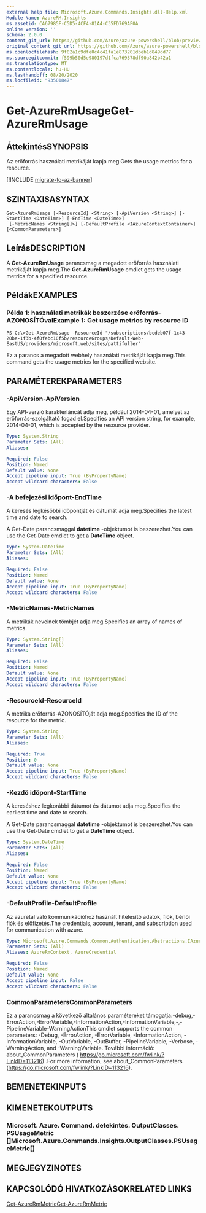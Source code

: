 ```yaml
---
external help file: Microsoft.Azure.Commands.Insights.dll-Help.xml
Module Name: AzureRM.Insights
ms.assetid: CA67985F-C5D5-4CF4-81A4-C35FD769AF0A
online version: ''
schema: 2.0.0
content_git_url: https://github.com/Azure/azure-powershell/blob/preview/src/ResourceManager/Insights/Commands.Insights/help/Get-AzureRmUsage.md
original_content_git_url: https://github.com/Azure/azure-powershell/blob/preview/src/ResourceManager/Insights/Commands.Insights/help/Get-AzureRmUsage.md
ms.openlocfilehash: 9f02a1c9dfe0c4c41fa1e873201dbeb1d849dd77
ms.sourcegitcommit: f599b50d5e980197d1fca769378df90a842b42a1
ms.translationtype: MT
ms.contentlocale: hu-HU
ms.lasthandoff: 08/20/2020
ms.locfileid: "93501847"
---
```

# <span data-ttu-id="864ce-101">Get-AzureRmUsage</span><span class="sxs-lookup"><span data-stu-id="864ce-101">Get-AzureRmUsage</span></span>

## <span data-ttu-id="864ce-102">Áttekintés</span><span class="sxs-lookup"><span data-stu-id="864ce-102">SYNOPSIS</span></span>
<span data-ttu-id="864ce-103">Az erőforrás használati metrikáját kapja meg.</span><span class="sxs-lookup"><span data-stu-id="864ce-103">Gets the usage metrics for a resource.</span></span>

[!INCLUDE [migrate-to-az-banner](../../includes/migrate-to-az-banner.md)]

## <span data-ttu-id="864ce-104">SZINTAXISA</span><span class="sxs-lookup"><span data-stu-id="864ce-104">SYNTAX</span></span>

```
Get-AzureRmUsage [-ResourceId] <String> [-ApiVersion <String>] [-StartTime <DateTime>] [-EndTime <DateTime>]
 [-MetricNames <String[]>] [-DefaultProfile <IAzureContextContainer>] [<CommonParameters>]
```

## <span data-ttu-id="864ce-105">Leírás</span><span class="sxs-lookup"><span data-stu-id="864ce-105">DESCRIPTION</span></span>
<span data-ttu-id="864ce-106">A **Get-AzureRmUsage** parancsmag a megadott erőforrás használati metrikáját kapja meg.</span><span class="sxs-lookup"><span data-stu-id="864ce-106">The **Get-AzureRmUsage** cmdlet gets the usage metrics for a specified resource.</span></span>

## <span data-ttu-id="864ce-107">Példák</span><span class="sxs-lookup"><span data-stu-id="864ce-107">EXAMPLES</span></span>

### <span data-ttu-id="864ce-108">Példa 1: használati metrikák beszerzése erőforrás-AZONOSÍTÓval</span><span class="sxs-lookup"><span data-stu-id="864ce-108">Example 1: Get usage metrics by resource ID</span></span>
```
PS C:\>Get-AzureRmUsage -ResourceId "/subscriptions/bcdeb07f-1c43-20be-1f3b-4f0febc10f5b/resourceGroups/Default-Web-EastUS/providers/microsoft.web/sites/pattifuller"
```

<span data-ttu-id="864ce-109">Ez a parancs a megadott webhely használati metrikáját kapja meg.</span><span class="sxs-lookup"><span data-stu-id="864ce-109">This command gets the usage metrics for the specified website.</span></span>

## <span data-ttu-id="864ce-110">PARAMÉTEREK</span><span class="sxs-lookup"><span data-stu-id="864ce-110">PARAMETERS</span></span>

### <span data-ttu-id="864ce-111">-ApiVersion</span><span class="sxs-lookup"><span data-stu-id="864ce-111">-ApiVersion</span></span>
<span data-ttu-id="864ce-112">Egy API-verzió karakterláncát adja meg, például 2014-04-01, amelyet az erőforrás-szolgáltató fogad el.</span><span class="sxs-lookup"><span data-stu-id="864ce-112">Specifies an API version string, for example, 2014-04-01, which is accepted by the resource provider.</span></span>

```yaml
Type: System.String
Parameter Sets: (All)
Aliases: 

Required: False
Position: Named
Default value: None
Accept pipeline input: True (ByPropertyName)
Accept wildcard characters: False
```

### <span data-ttu-id="864ce-113">-A befejezési időpont</span><span class="sxs-lookup"><span data-stu-id="864ce-113">-EndTime</span></span>
<span data-ttu-id="864ce-114">A keresés legkésőbbi időpontját és dátumát adja meg.</span><span class="sxs-lookup"><span data-stu-id="864ce-114">Specifies the latest time and date to search.</span></span>

<span data-ttu-id="864ce-115">A Get-Date parancsmaggal **datetime** -objektumot is beszerezhet.</span><span class="sxs-lookup"><span data-stu-id="864ce-115">You can use the Get-Date cmdlet to get a **DateTime** object.</span></span>

```yaml
Type: System.DateTime
Parameter Sets: (All)
Aliases: 

Required: False
Position: Named
Default value: None
Accept pipeline input: True (ByPropertyName)
Accept wildcard characters: False
```

### <span data-ttu-id="864ce-116">-MetricNames</span><span class="sxs-lookup"><span data-stu-id="864ce-116">-MetricNames</span></span>
<span data-ttu-id="864ce-117">A metrikák neveinek tömbjét adja meg.</span><span class="sxs-lookup"><span data-stu-id="864ce-117">Specifies an array of names of metrics.</span></span>

```yaml
Type: System.String[]
Parameter Sets: (All)
Aliases: 

Required: False
Position: Named
Default value: None
Accept pipeline input: True (ByPropertyName)
Accept wildcard characters: False
```

### <span data-ttu-id="864ce-118">-ResourceId</span><span class="sxs-lookup"><span data-stu-id="864ce-118">-ResourceId</span></span>
<span data-ttu-id="864ce-119">A metrika erőforrás-AZONOSÍTÓját adja meg.</span><span class="sxs-lookup"><span data-stu-id="864ce-119">Specifies the ID of the resource for the metric.</span></span>

```yaml
Type: System.String
Parameter Sets: (All)
Aliases: 

Required: True
Position: 0
Default value: None
Accept pipeline input: True (ByPropertyName)
Accept wildcard characters: False
```

### <span data-ttu-id="864ce-120">-Kezdő időpont</span><span class="sxs-lookup"><span data-stu-id="864ce-120">-StartTime</span></span>
<span data-ttu-id="864ce-121">A kereséshez legkorábbi dátumot és dátumot adja meg.</span><span class="sxs-lookup"><span data-stu-id="864ce-121">Specifies the earliest time and date to search.</span></span>

<span data-ttu-id="864ce-122">A Get-Date parancsmaggal **datetime** -objektumot is beszerezhet.</span><span class="sxs-lookup"><span data-stu-id="864ce-122">You can use the Get-Date cmdlet to get a **DateTime** object.</span></span>

```yaml
Type: System.DateTime
Parameter Sets: (All)
Aliases: 

Required: False
Position: Named
Default value: None
Accept pipeline input: True (ByPropertyName)
Accept wildcard characters: False
```

### <span data-ttu-id="864ce-123">-DefaultProfile</span><span class="sxs-lookup"><span data-stu-id="864ce-123">-DefaultProfile</span></span>
<span data-ttu-id="864ce-124">Az azuretal való kommunikációhoz használt hitelesítő adatok, fiók, bérlői fiók és előfizetés.</span><span class="sxs-lookup"><span data-stu-id="864ce-124">The credentials, account, tenant, and subscription used for communication with azure.</span></span>

```yaml
Type: Microsoft.Azure.Commands.Common.Authentication.Abstractions.IAzureContextContainer
Parameter Sets: (All)
Aliases: AzureRmContext, AzureCredential

Required: False
Position: Named
Default value: None
Accept pipeline input: False
Accept wildcard characters: False
```

### <span data-ttu-id="864ce-125">CommonParameters</span><span class="sxs-lookup"><span data-stu-id="864ce-125">CommonParameters</span></span>
<span data-ttu-id="864ce-126">Ez a parancsmag a következő általános paramétereket támogatja:-debug,-ErrorAction,-ErrorVariable,-InformationAction,-InformationVariable,-,-PipelineVariable-WarningAction</span><span class="sxs-lookup"><span data-stu-id="864ce-126">This cmdlet supports the common parameters: -Debug, -ErrorAction, -ErrorVariable, -InformationAction, -InformationVariable, -OutVariable, -OutBuffer, -PipelineVariable, -Verbose, -WarningAction, and -WarningVariable.</span></span> <span data-ttu-id="864ce-127">További információ: about_CommonParameters ( https://go.microsoft.com/fwlink/?LinkID=113216) .</span><span class="sxs-lookup"><span data-stu-id="864ce-127">For more information, see about_CommonParameters (https://go.microsoft.com/fwlink/?LinkID=113216).</span></span>

## <span data-ttu-id="864ce-128">BEMENETEK</span><span class="sxs-lookup"><span data-stu-id="864ce-128">INPUTS</span></span>

## <span data-ttu-id="864ce-129">KIMENETEK</span><span class="sxs-lookup"><span data-stu-id="864ce-129">OUTPUTS</span></span>

### <span data-ttu-id="864ce-130">Microsoft. Azure. Command. detekintés. OutputClasses. PSUsageMetric []</span><span class="sxs-lookup"><span data-stu-id="864ce-130">Microsoft.Azure.Commands.Insights.OutputClasses.PSUsageMetric[]</span></span>

## <span data-ttu-id="864ce-131">MEGJEGYZI</span><span class="sxs-lookup"><span data-stu-id="864ce-131">NOTES</span></span>

## <span data-ttu-id="864ce-132">KAPCSOLÓDÓ HIVATKOZÁSOK</span><span class="sxs-lookup"><span data-stu-id="864ce-132">RELATED LINKS</span></span>

[<span data-ttu-id="864ce-133">Get-AzureRmMetric</span><span class="sxs-lookup"><span data-stu-id="864ce-133">Get-AzureRmMetric</span></span>](./Get-AzureRmMetric.md)


